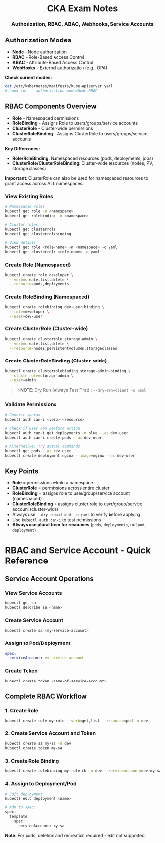<div align="center">
  <h1><strong>CKA Exam Notes</strong></h1>
  <h3>Authorization, RBAC, ABAC, Webhooks, Service Accounts</h3>
</div>

## Authorization Modes

- **Node** - Node authorization
- **RBAC** - Role-Based Access Control
- **ABAC** - Attribute-Based Access Control
- **WebHooks** - External authorization (e.g., OPA)

**Check current modes:**

```bash
cat /etc/kubernetes/manifests/kube-apiserver.yaml
# Look for: --authorization-mode=Node,RBAC
```

## RBAC Components Overview

- **Role** - Namespaced permissions
- **RoleBinding** - Assigns Role to users/groups/service accounts
- **ClusterRole** - Cluster-wide permissions
- **ClusterRoleBinding** - Assigns ClusterRole to users/groups/service accounts

**Key Differences:**

- **Role/RoleBinding**: Namespaced resources (pods, deployments, jobs)
- **ClusterRole/ClusterRoleBinding**: Cluster-wide resources (nodes, PV, storage classes)

**Important:** ClusterRole can also be used for namespaced resources to grant access across ALL namespaces.

### View Existing Roles

```bash
# Namespaced roles
kubectl get role -n <namespace>
kubectl get rolebinding -n <namespace>

# Cluster roles
kubectl get clusterrole
kubectl get clusterrolebinding

# View details
kubectl get role <role-name> -n <namespace> -o yaml
kubectl get clusterrole <role-name> -o yaml
```

### Create Role (Namespaced)

```bash
kubectl create role developer \
  --verb=create,list,delete \
  --resource=pods,deployments
```

### Create RoleBinding (Namespaced)

```bash
kubectl create rolebinding dev-user-binding \
  --role=developer \
  --user=dev-user
```

### Create ClusterRole (Cluster-wide)

```bash
kubectl create clusterrole storage-admin \
  --verb=create,list,delete \
  --resource=nodes,persistentvolumes,storageclasses
```

### Create ClusterRoleBinding (Cluster-wide)

```bash
kubectl create clusterrolebinding storage-admin-binding \
  --clusterrole=storage-admin \
  --user=admin
```

> ⚡**NOTE**: Dry Run (Always Test First) : `--dry-run=client -o yaml`

### Validate Permissions

```bash
# Generic syntax
kubectl auth can-i <verb> <resource>

# Check if user can perform action
kubectl auth can-i get deployments -n blue --as dev-user
kubectl auth can-i create pods --as dev-user

# Alternative: Try actual commands
kubectl get pods --as dev-user
kubectl create deployment nginx --image=nginx --as dev-user
```

## Key Points

- **Role** = permissions within a namespace
- **ClusterRole** = permissions across entire cluster
- **RoleBinding** = assigns role to user/group/service account (namespaced)
- **ClusterRoleBinding** = assigns cluster role to user/group/service account (cluster-wide)
- Always use `--dry-run=client -o yaml` to verify before applying
- Use `kubectl auth can-i` to test permissions
- **Always use plural form for resources** (`pods`, `deployments`, not `pod`, `deployment`)

# RBAC and Service Account - Quick Reference

## Service Account Operations

### View Service Accounts

```bash
kubectl get sa
kubectl describe sa <name>
```

### Create Service Account

```bash
kubectl create sa <my-service-account>
```

### Assign to Pod/Deployment

```yaml
spec:
  serviceAccount: my-service-account
```

### Create Token

```bash
kubectl create token <name-of-service-account>
```

## Complete RBAC Workflow

### 1. Create Role

```bash
kubectl create role my-role --verb=get,list --resource=pod -n dev
```

### 2. Create Service Account and Token

```bash
kubectl create sa my-sa -n dev
kubectl create token my-sa
```

### 3. Create Role Binding

```bash
kubectl create rolebinding my-role-rb -n dev --serviceaccount=dev:my-sa --role=my-role
```

### 4. Assign to Deployment/Pod

```bash
# Edit deployment
kubectl edit deployment <name>

# Add to spec:
spec:
  template:
    spec:
      serviceAccount: my-sa
```

**Note**: For pods, deletion and recreation required - edit not supported.
